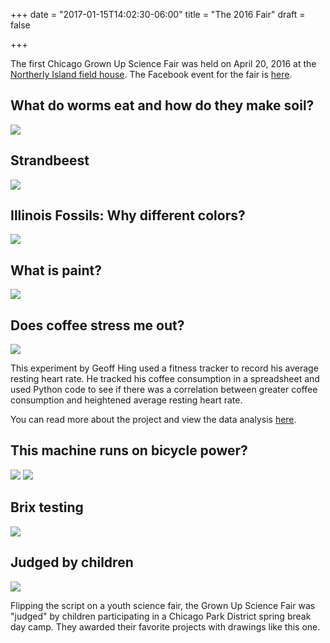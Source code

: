 +++
date = "2017-01-15T14:02:30-06:00"
title = "The 2016 Fair"
draft = false 

+++

The first Chicago Grown Up Science Fair was held on April 20, 2016 at the [Northerly Island field house](http://www.chicagoparkdistrict.com/parks/northerly-island-park/).  The Facebook event for the fair is [here](https://www.facebook.com/events/900024393426613/).

## What do worms eat and how do they make soil?

![](/img/IMG_20160420_200704.jpg)

## Strandbeest

![](/img/IMG_20160420_200718.jpg)

## Illinois Fossils: Why different colors?

![](/img/IMG_20160420_201836.jpg)

## What is paint?

![](/img/IMG_20160420_201854.jpg)

## Does coffee stress me out?

![](/img/IMG_20160420_201909.jpg)

This experiment by Geoff Hing used a fitness tracker to record his average resting heart rate.  He tracked his coffee consumption in a spreadsheet and used Python code to see if there was a correlation between greater coffee consumption and heightened average resting heart rate.

You can read more about the project and view the data analysis [here](https://github.com/ghing/coffee-science-fair-data/blob/master/Coffee%20and%20Heart%20Rate%20Analysis.ipynb). 

## This machine runs on bicycle power?

![](/img/IMG_20160420_201929.jpg)
![](/img/IMG_20160420_201954.jpg)

## Brix testing

![](/img/IMG_20160420_202037.jpg)

## Judged by children

![](/img/IMG_20160420_204435.jpg)

Flipping the script on a youth science fair, the Grown Up Science Fair was "judged" by children participating in a Chicago Park District spring break day camp.  They awarded their favorite projects with drawings like this one.
